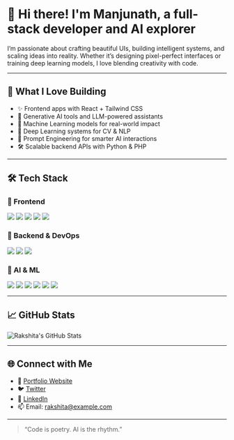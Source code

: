 # 👋 Hi there! I'm **Manjunath**, a full-stack developer and AI explorer

I’m passionate about crafting beautiful UIs, building intelligent systems, and scaling ideas into reality. Whether it’s designing pixel-perfect interfaces or training deep learning models, I love blending creativity with code.

---

## 🧠 What I Love Building
- ✨ Frontend apps with React + Tailwind CSS
- 🧬 Generative AI tools and LLM-powered assistants
- 🧠 Machine Learning models for real-world impact
- 🧠 Deep Learning systems for CV & NLP
- 🧠 Prompt Engineering for smarter AI interactions
- 🛠️ Scalable backend APIs with Python & PHP

---

## 🛠️ Tech Stack

### 🎨 Frontend
<p align="left">
  <img src="https://img.shields.io/badge/HTML5-E34F26?style=for-the-badge&logo=html5&logoColor=white" />
  <img src="https://img.shields.io/badge/CSS3-1572B6?style=for-the-badge&logo=css3&logoColor=white" />
  <img src="https://img.shields.io/badge/JavaScript-F7DF1E?style=for-the-badge&logo=javascript&logoColor=black" />
  <img src="https://img.shields.io/badge/React-61DAFB?style=for-the-badge&logo=react&logoColor=black" />
  <img src="https://img.shields.io/badge/Tailwind_CSS-38B2AC?style=for-the-badge&logo=tailwind-css&logoColor=white" />
</p>

### 🧪 Backend & DevOps
<p align="left">
  <img src="https://img.shields.io/badge/PHP-777BB4?style=for-the-badge&logo=php&logoColor=white" />
  <img src="https://img.shields.io/badge/Python-3776AB?style=for-the-badge&logo=python&logoColor=white" />
  <img src="https://img.shields.io/badge/Docker-2496ED?style=for-the-badge&logo=docker&logoColor=white" />
</p>

### 🤖 AI & ML
<p align="left">
  <img src="https://img.shields.io/badge/Machine_Learning-FF6F00?style=for-the-badge&logo=mlflow&logoColor=white" />
  <img src="https://img.shields.io/badge/Deep_Learning-EE4C2C?style=for-the-badge&logo=pytorch&logoColor=white" />
  <img src="https://img.shields.io/badge/Computer_Vision-0B3D91?style=for-the-badge&logo=opencv&logoColor=white" />
  <img src="https://img.shields.io/badge/NLP-1F425F?style=for-the-badge&logo=google&logoColor=white" />
  <img src="https://img.shields.io/badge/Generative_AI-005571?style=for-the-badge&logo=openai&logoColor=white" />
  <img src="https://img.shields.io/badge/Prompt_Engineering-FF4500?style=for-the-badge&logo=openai&logoColor=white" />
</p>

---

## 📈 GitHub Stats
![Rakshita's GitHub Stats](https://github-readme-stats.vercel.app/api?username=rakshita-dev&show_icons=true&theme=radical)

---

## 🌐 Connect with Me
- 💼 [Portfolio Website](#)
- 🐦 [Twitter](#)
- 💬 [LinkedIn](#)
- 📫 Email: rakshita@example.com

---

> “Code is poetry. AI is the rhythm.”
